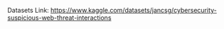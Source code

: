 Datasets Link: https://www.kaggle.com/datasets/jancsg/cybersecurity-suspicious-web-threat-interactions
